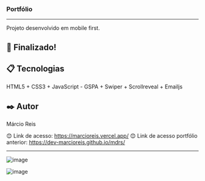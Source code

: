 ### Portfólio 

---

Projeto desenvolvido em mobile first.

## 🚀 Finalizado!

## 📋 Tecnologias
HTML5 + CSS3 + JavaScript - GSPA + Swiper + Scrollreveal + Emailjs

## ✒️ Autor
Márcio Reis

😊 Link de acesso: https://marcioreis.vercel.app/
😊 Link de acesso portfólio anterior: https://dev-marcioreis.github.io/mdrs/

---
![image](https://github.com/dev-marcioreis/portfolio-marcio/assets/122680054/a44265b6-b970-4e4b-85f3-bd13a79430cc)

![image](https://github.com/dev-marcioreis/portfolio-marcio/assets/122680054/714109a3-afc9-4277-88d7-a4e445e5089d)






